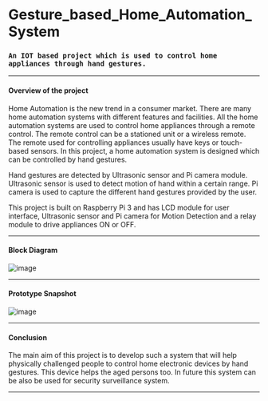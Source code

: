 # Gesture_based_Home_Automation_System
### `An IOT based project which is used to control home appliances through hand gestures.`
***
#### Overview of the project

Home Automation is the new trend in a consumer market. There are many home automation systems with different features and facilities. All the home automation systems are used to control home appliances through a remote control. The remote control can be a stationed unit or a wireless remote. The remote used for controlling appliances usually have keys or touch-based sensors. In this project, a home automation system is designed which can be controlled by hand gestures.


Hand gestures are detected by Ultrasonic sensor and Pi camera module. Ultrasonic sensor is used to detect motion of hand within a certain range. Pi camera is used to capture the different hand gestures provided by the user.


This project is built on Raspberry Pi 3 and has LCD module for user interface, Ultrasonic sensor and Pi camera for Motion Detection and a relay module to drive appliances ON or OFF.
***
#### Block Diagram

![image](https://user-images.githubusercontent.com/35588125/127550469-4c59ff28-d58f-409b-9e44-d7be8e6a3bde.png)

***

#### Prototype Snapshot
![image](https://user-images.githubusercontent.com/35588125/127550897-5fa459fc-3d9a-4f42-a1c2-3a009b119629.png)
***
#### Conclusion

The main aim of this project is to develop such a system that will help physically challenged people to control home electronic devices by hand gestures. This device helps the aged persons too. In future this system can be also be used for security surveillance system.
***

